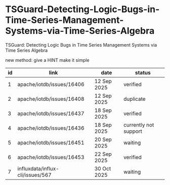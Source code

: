 # TSGuard-Detecting-Logic-Bugs-in-Time-Series-Management-Systems-via-Time-Series-Algebra
TSGuard: Detecting Logic Bugs in Time Series Management Systems via Time Series Algebra

new method: give a HINT make it simple

| id  | link | date | status | 
| ------------- | ------------- | ------------- | ------------- | 
| 1  | apache/iotdb/issues/16406  | 12 Sep 2025  | verified  | 
| 2  | apache/iotdb/issues/16408  | 12 Sep 2025  | duplicate  | 
| 3  | apache/iotdb/issues/16437  | 18 Sep 2025  | verified  | 
| 4  | apache/iotdb/issues/16436  | 18 Sep 2025  | currently not support| 
| 5  | apache/iotdb/issues/16451  | 20 Sep 2025  | waiting  | 
| 6  | apache/iotdb/issues/16453  | 22 Sep 2025  | verified  | 
| 7  | influxdata/influx-cli/issues/567  | 30 Oct 2025  | waiting  | 
